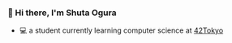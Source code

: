 ### 👋 Hi there, I'm Shuta Ogura

- 💻  a student currently learning computer science at [42Tokyo](https://42tokyo.jp/)
